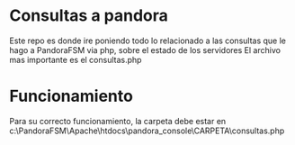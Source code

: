 # Consultas a pandora

Este repo es donde ire poniendo todo lo relacionado a las consultas que le hago a PandoraFSM via php, sobre el estado de los servidores
El archivo mas importante es el consultas.php 

# Funcionamiento

Para su correcto funcionamiento, la carpeta debe estar en 
c:\PandoraFSM\Apache\htdocs\pandora_console\CARPETA\consultas.php

